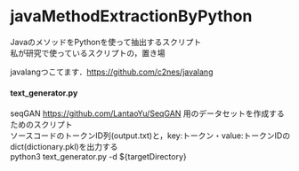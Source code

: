 # javaMethodExtractionByPython

JavaのメソッドをPythonを使って抽出するスクリプト  
私が研究で使っているスクリプトの，置き場

javalangつこてます．<https://github.com/c2nes/javalang>

#### text_generator.py

seqGAN <https://github.com/LantaoYu/SeqGAN> 用のデータセットを作成するためのスクリプト  
ソースコードのトークンID列(output.txt)と，key:トークン・value:トークンIDのdict(dictionary.pkl)を出力する  
python3 text_generator.py -d ${targetDirectory}  

